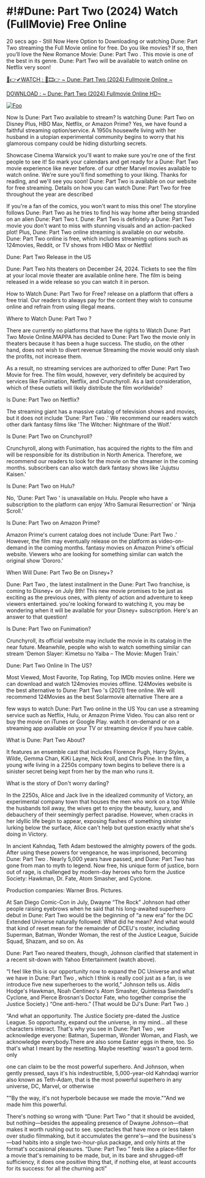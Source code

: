 # #!#Dune: Part Two (2024) Watch (FullMovie) Free Online
20 secs ago - Still Now Here Option to Downloading or watching Dune: Part Two streaming the Full Movie online for free. Do you like movies? If so, then you’ll love the New Romance Movie: Dune: Part Two . This movie is one of the best in its genre. Dune: Part Two will be available to watch online on Netflix very soon!

[🔴👉✔WATCH : 🔗🎞👉 ~ Dune: Part Two (2024) Fullmovie Online ~](https://moviefrit.pro/en/movie/693134/dune-part-two)

[DOWNLOAD : ~ Dune: Part Two (2024) Fullmovie Online HD~](https://moviefrit.pro/en/movie/693134/dune-part-two)

[![Foo](https://static.wixstatic.com/media/b249f9_adac8f70fb3f45b88691696c77de18f3~mv2.gif)](https://moviefrit.pro/en/movie/693134/dune-part-two)

Now Is Dune: Part Two available to stream? Is watching Dune: Part Two on Disney Plus, HBO Max, Netflix, or Amazon Prime? Yes, we have found a faithful streaming option/service. A 1950s housewife living with her husband in a utopian experimental community begins to worry that his glamorous company could be hiding disturbing secrets.

Showcase Cinema Warwick you'll want to make sure you're one of the first people to see it! So mark your calendars and get ready for a Dune: Part Two movie experience like never before. of our other Marvel movies available to watch online. We're sure you'll find something to your liking. Thanks for reading, and we'll see you soon! Dune: Part Two is available on our website for free streaming. Details on how you can watch Dune: Part Two for free throughout the year are described

If you're a fan of the comics, you won't want to miss this one! The storyline follows Dune: Part Two as he tries to find his way home after being stranded on an alien Dune: Part Two t. Dune: Part Two is definitely a Dune: Part Two movie you don't want to miss with stunning visuals and an action-packed plot! Plus, Dune: Part Two online streaming is available on our website. Dune: Part Two online is free, which includes streaming options such as 124movies, Reddit, or TV shows from HBO Max or Netflix!

Dune: Part Two Release in the US

Dune: Part Two hits theaters on December 24, 2024. Tickets to see the film at your local movie theater are available online here. The film is being released in a wide release so you can watch it in person.

How to Watch Dune: Part Two for Free? release on a platform that offers a free trial. Our readers to always pay for the content they wish to consume online and refrain from using illegal means.

Where to Watch Dune: Part Two ?

There are currently no platforms that have the rights to Watch Dune: Part Two Movie Online.MAPPA has decided to Dune: Part Two the movie only in theaters because it has been a huge success. The studio, on the other hand, does not wish to divert revenue Streaming the movie would only slash the profits, not increase them.

As a result, no streaming services are authorized to offer Dune: Part Two Movie for free. The film would, however, very definitely be acquired by services like Funimation, Netflix, and Crunchyroll. As a last consideration, which of these outlets will likely distribute the film worldwide?

Is Dune: Part Two on Netflix?

The streaming giant has a massive catalog of television shows and movies, but it does not include 'Dune: Part Two .' We recommend our readers watch other dark fantasy films like 'The Witcher: Nightmare of the Wolf.'

Is Dune: Part Two on Crunchyroll?

Crunchyroll, along with Funimation, has acquired the rights to the film and will be responsible for its distribution in North America. Therefore, we recommend our readers to look for the movie on the streamer in the coming months. subscribers can also watch dark fantasy shows like 'Jujutsu Kaisen.'

Is Dune: Part Two on Hulu?

No, 'Dune: Part Two ' is unavailable on Hulu. People who have a subscription to the platform can enjoy 'Afro Samurai Resurrection' or 'Ninja Scroll.'

Is Dune: Part Two on Amazon Prime?

Amazon Prime's current catalog does not include 'Dune: Part Two .' However, the film may eventually release on the platform as video-on-demand in the coming months. fantasy movies on Amazon Prime's official website. Viewers who are looking for something similar can watch the original show 'Dororo.'

When Will Dune: Part Two Be on Disney+?

Dune: Part Two , the latest installment in the Dune: Part Two franchise, is coming to Disney+ on July 8th! This new movie promises to be just as exciting as the previous ones, with plenty of action and adventure to keep viewers entertained. you're looking forward to watching it, you may be wondering when it will be available for your Disney+ subscription. Here's an answer to that question!

Is Dune: Part Two on Funimation?

Crunchyroll, its official website may include the movie in its catalog in the near future. Meanwhile, people who wish to watch something similar can stream 'Demon Slayer: Kimetsu no Yaiba – The Movie: Mugen Train.'

Dune: Part Two Online In The US?

Most Viewed, Most Favorite, Top Rating, Top IMDb movies online. Here we can download and watch 124movies movies offline. 124Movies website is the best alternative to Dune: Part Two 's (2021) free online. We will recommend 124Movies as the best Solarmovie alternative There are a

few ways to watch Dune: Part Two online in the US You can use a streaming service such as Netflix, Hulu, or Amazon Prime Video. You can also rent or buy the movie on iTunes or Google Play. watch it on-demand or on a streaming app available on your TV or streaming device if you have cable.

What is Dune: Part Two About?

It features an ensemble cast that includes Florence Pugh, Harry Styles, Wilde, Gemma Chan, KiKi Layne, Nick Kroll, and Chris Pine. In the film, a young wife living in a 2250s company town begins to believe there is a sinister secret being kept from her by the man who runs it.

What is the story of Don't worry darling?

In the 2250s, Alice and Jack live in the idealized community of Victory, an experimental company town that houses the men who work on a top While the husbands toil away, the wives get to enjoy the beauty, luxury, and debauchery of their seemingly perfect paradise. However, when cracks in her idyllic life begin to appear, exposing flashes of something sinister lurking below the surface, Alice can't help but question exactly what she's doing in Victory.

In ancient Kahndaq, Teth Adam bestowed the almighty powers of the gods. After using these powers for vengeance, he was imprisoned, becoming Dune: Part Two . Nearly 5,000 years have passed, and Dune: Part Two has gone from man to myth to legend. Now free, his unique form of justice, born out of rage, is challenged by modern-day heroes who form the Justice Society: Hawkman, Dr. Fate, Atom Smasher, and Cyclone.

Production companies: Warner Bros. Pictures.

At San Diego Comic-Con in July, Dwayne “The Rock” Johnson had other people raising eyebrows when he said that his long-awaited superhero debut in Dune: Part Two would be the beginning of “a new era” for the DC Extended Universe naturally followed: What did he mean? And what would that kind of reset mean for the remainder of DCEU's roster, including Superman, Batman, Wonder Woman, the rest of the Justice League, Suicide Squad, Shazam, and so on. As

Dune: Part Two neared theaters, though, Johnson clarified that statement in a recent sit-down with Yahoo Entertainment (watch above).

“I feel like this is our opportunity now to expand the DC Universe and what we have in Dune: Part Two , which I think is really cool just as a fan, is we introduce five new superheroes to the world,” Johnson tells us. Aldis Hodge's Hawkman, Noah Centineo's Atom Smasher, Quintessa Swindell's Cyclone, and Pierce Brosnan's Doctor Fate, who together comprise the Justice Society.) “One anti-hero.” (That would be DJ's Dune: Part Two .)

“And what an opportunity. The Justice Society pre-dated the Justice League. So opportunity, expand out the universe, in my mind… all these characters interact. That's why you see in Dune: Part Two , we acknowledge everyone: Batman, Superman, Wonder Woman, and Flash, we acknowledge everybody.There are also some Easter eggs in there, too. So that's what I meant by the resetting. Maybe resetting' wasn't a good term. only

one can claim to be the most powerful superhero. And Johnson, when gently pressed, says it's his indestructible, 5,000-year-old Kahndaqi warrior also known as Teth-Adam, that is the most powerful superhero in any universe, DC, Marvel, or otherwise

""By the way, it's not hyperbole because we made the movie.""And we made him this powerful.

There's nothing so wrong with “Dune: Part Two ” that it should be avoided, but nothing—besides the appealing presence of Dwayne Johnson—that makes it worth rushing out to see. spectacles that have more or less taken over studio filmmaking, but it accumulates the genre's—and the business's—bad habits into a single two-hour-plus package, and only hints at the format's occasional pleasures. “Dune: Part Two ” feels like a place-filler for a movie that's remaining to be made, but, in its bare and shrugged-off sufficiency, it does one positive thing that, if nothing else, at least accounts for its success: for all the churning acti"
